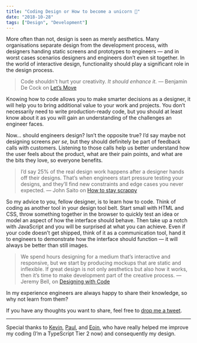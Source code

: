 ```yaml
---
title: "Coding Design or How to become a unicorn 🦄"
date: "2018-10-28"
tags: ["Design", "Development"]
---
```


More often than not, design is seen as merely aesthetics. Many organisations separate design from the development process, with designers handing static screens and prototypes to engineers — and in worst cases scenarios designers and engineers don’t even sit together. In the world of interactive design, functionality should play a significant role in the design process.

> Code shouldn't hurt your creativity. *It should enhance it.*
> — Benjamin De Cock on [Let’s Move](https://www.youtube.com/watch?v=J6wUmQDQBkw)

Knowing how to code allows you to make smarter decisions as a designer, it will help you to bring additional value to your work and projects. You don’t necessarily need to write production-ready code, but you should at least know about it as you will gain an understanding of the challenges an engineer faces.

Now… should engineers design? Isn’t the opposite true? I’d say maybe not designing screens _per se_, but they should definitely be part of feedback calls with customers. Listening to those calls help us better understand how the user feels about the product, what are their pain points, and what are the bits they love, so everyone benefits.

> I’d say 25% of the real design work happens after a designer hands off their designs. That’s when engineers start pressure testing your designs, and they’ll find new constraints and edge cases you never expected.
> — John Saito on [How to stay scrappy](https://medium.com/dropbox-design/how-to-stay-scrappy-9c42af21c996)

So my advice to you, fellow designer, is to learn how to code. Think of coding as another tool in your design tool belt. Start small with HTML and CSS, throw something together in the browser to quickly test an idea or model an aspect of how the interface should behave. Then take up a notch with JavaScript and you will be surprised at what you can achieve. Even if your code doesn’t get shipped, think of it as a communication tool, hand it to engineers to demonstrate how the interface should function — it will always be better than still images.

> We spend hours designing for a medium that’s interactive and responsive, but we start by producing mockups that are static and inflexible. If great design is not only aesthetics but also how it works, then it’s time to make development part of the creative process. — Jeremy Bell, on [Designing with Code](https://www.teehanlax.com/blog/designing-with-code/)

In my experience engineers are always happy to share their knowledge, so why not learn from them?

If you have any thoughts you want to share, feel free to [drop me a tweet](https://twitter.com/edmundojr_).

***

Special thanks to [Kevin](https://twitter.com/kevduggan), [Paul](https://www.linkedin.com/in/paul-doherty-7a23b436/), and [Eoin](https://twitter.com/eoinjboylan), who have really helped me improve my coding (I’m a TypeScript Tier 2 now) and consequently my design.
